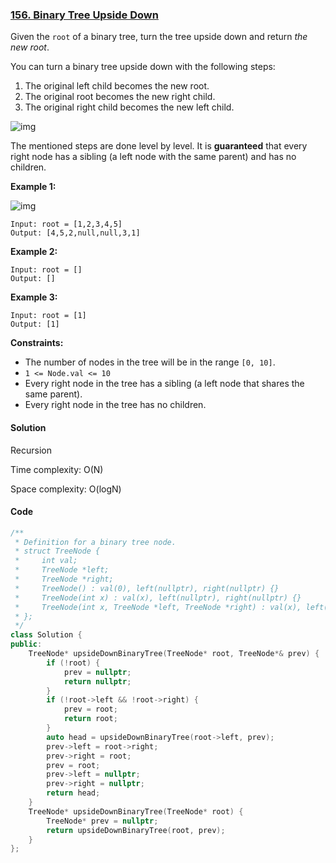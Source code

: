 ### [156. Binary Tree Upside Down](https://leetcode.com/problems/binary-tree-upside-down/)

Given the `root` of a binary tree, turn the tree upside down and return *the new root*.

You can turn a binary tree upside down with the following steps:

1. The original left child becomes the new root.
2. The original root becomes the new right child.
3. The original right child becomes the new left child.

![img](https://assets.leetcode.com/uploads/2020/08/29/main.jpg)

The mentioned steps are done level by level. It is **guaranteed** that every right node has a sibling (a left node with the same parent) and has no children.

 

**Example 1:**

![img](https://assets.leetcode.com/uploads/2020/08/29/updown.jpg)

```
Input: root = [1,2,3,4,5]
Output: [4,5,2,null,null,3,1]
```

**Example 2:**

```
Input: root = []
Output: []
```

**Example 3:**

```
Input: root = [1]
Output: [1]
```

 

**Constraints:**

- The number of nodes in the tree will be in the range `[0, 10]`.
- `1 <= Node.val <= 10`
- Every right node in the tree has a sibling (a left node that shares the same parent).
- Every right node in the tree has no children.

#### Solution

Recursion

Time complexity: O(N)

Space complexity: O(logN)

#### Code

```c++
/**
 * Definition for a binary tree node.
 * struct TreeNode {
 *     int val;
 *     TreeNode *left;
 *     TreeNode *right;
 *     TreeNode() : val(0), left(nullptr), right(nullptr) {}
 *     TreeNode(int x) : val(x), left(nullptr), right(nullptr) {}
 *     TreeNode(int x, TreeNode *left, TreeNode *right) : val(x), left(left), right(right) {}
 * };
 */
class Solution {
public:
    TreeNode* upsideDownBinaryTree(TreeNode* root, TreeNode*& prev) {
        if (!root) {
            prev = nullptr;
            return nullptr;
        }
        if (!root->left && !root->right) {
            prev = root;
            return root;
        }
        auto head = upsideDownBinaryTree(root->left, prev);
        prev->left = root->right;
        prev->right = root;
        prev = root;
        prev->left = nullptr;
        prev->right = nullptr;
        return head;
    }
    TreeNode* upsideDownBinaryTree(TreeNode* root) {
        TreeNode* prev = nullptr;
        return upsideDownBinaryTree(root, prev);
    }
};
```



